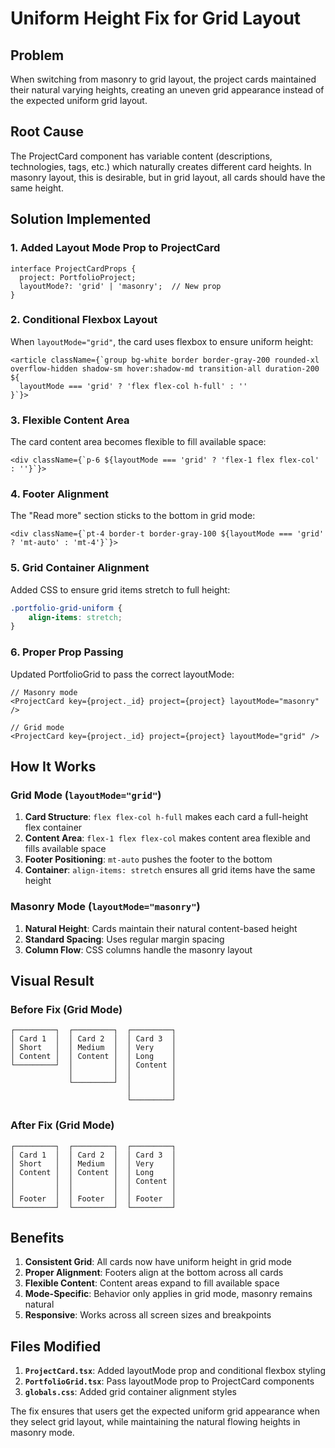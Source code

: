 # Uniform Height Fix for Grid Layout

## Problem
When switching from masonry to grid layout, the project cards maintained their natural varying heights, creating an uneven grid appearance instead of the expected uniform grid layout.

## Root Cause
The ProjectCard component has variable content (descriptions, technologies, tags, etc.) which naturally creates different card heights. In masonry layout, this is desirable, but in grid layout, all cards should have the same height.

## Solution Implemented

### 1. Added Layout Mode Prop to ProjectCard
```tsx
interface ProjectCardProps {
  project: PortfolioProject;
  layoutMode?: 'grid' | 'masonry';  // New prop
}
```

### 2. Conditional Flexbox Layout
When `layoutMode="grid"`, the card uses flexbox to ensure uniform height:

```tsx
<article className={`group bg-white border border-gray-200 rounded-xl overflow-hidden shadow-sm hover:shadow-md transition-all duration-200 ${
  layoutMode === 'grid' ? 'flex flex-col h-full' : ''
}`}>
```

### 3. Flexible Content Area
The card content area becomes flexible to fill available space:

```tsx
<div className={`p-6 ${layoutMode === 'grid' ? 'flex-1 flex flex-col' : ''}`}>
```

### 4. Footer Alignment
The "Read more" section sticks to the bottom in grid mode:

```tsx
<div className={`pt-4 border-t border-gray-100 ${layoutMode === 'grid' ? 'mt-auto' : 'mt-4'}`}>
```

### 5. Grid Container Alignment
Added CSS to ensure grid items stretch to full height:

```css
.portfolio-grid-uniform {
    align-items: stretch;
}
```

### 6. Proper Prop Passing
Updated PortfolioGrid to pass the correct layoutMode:

```tsx
// Masonry mode
<ProjectCard key={project._id} project={project} layoutMode="masonry" />

// Grid mode  
<ProjectCard key={project._id} project={project} layoutMode="grid" />
```

## How It Works

### Grid Mode (`layoutMode="grid"`)
1. **Card Structure**: `flex flex-col h-full` makes each card a full-height flex container
2. **Content Area**: `flex-1 flex flex-col` makes content area flexible and fills available space
3. **Footer Positioning**: `mt-auto` pushes the footer to the bottom
4. **Container**: `align-items: stretch` ensures all grid items have the same height

### Masonry Mode (`layoutMode="masonry"`)
1. **Natural Height**: Cards maintain their natural content-based height
2. **Standard Spacing**: Uses regular margin spacing
3. **Column Flow**: CSS columns handle the masonry layout

## Visual Result

### Before Fix (Grid Mode)
```
┌─────────┐  ┌─────────┐  ┌─────────┐
│ Card 1  │  │ Card 2  │  │ Card 3  │
│ Short   │  │ Medium  │  │ Very    │
│ Content │  │ Content │  │ Long    │
└─────────┘  │         │  │ Content │
             │         │  │         │
             └─────────┘  │         │
                          │         │
                          └─────────┘
```

### After Fix (Grid Mode)
```
┌─────────┐  ┌─────────┐  ┌─────────┐
│ Card 1  │  │ Card 2  │  │ Card 3  │
│ Short   │  │ Medium  │  │ Very    │
│ Content │  │ Content │  │ Long    │
│         │  │         │  │ Content │
│         │  │         │  │         │
│ Footer  │  │ Footer  │  │ Footer  │
└─────────┘  └─────────┘  └─────────┘
```

## Benefits

1. **Consistent Grid**: All cards now have uniform height in grid mode
2. **Proper Alignment**: Footers align at the bottom across all cards
3. **Flexible Content**: Content areas expand to fill available space
4. **Mode-Specific**: Behavior only applies in grid mode, masonry remains natural
5. **Responsive**: Works across all screen sizes and breakpoints

## Files Modified

1. **`ProjectCard.tsx`**: Added layoutMode prop and conditional flexbox styling
2. **`PortfolioGrid.tsx`**: Pass layoutMode prop to ProjectCard components
3. **`globals.css`**: Added grid container alignment styles

The fix ensures that users get the expected uniform grid appearance when they select grid layout, while maintaining the natural flowing heights in masonry mode.